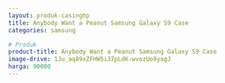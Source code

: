 ```yaml
---
layout: produk-casinghp
title: Anybody Want a Peanut Samsung Galaxy S9 Case
categories: samsung

# Produk
product-title: Anybody Want a Peanut Samsung Galaxy S9 Case
image-drive: 1Ju_aqA9xZFHW5i37pLdK-wvozUo8yagJ
harga: 90000
---
```

